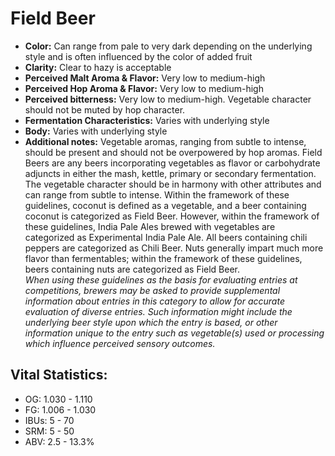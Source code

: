 # Field Beer

- **Color:** Can range from pale to very dark depending on the underlying style and is often influenced by the color of added fruit
- **Clarity:** Clear to hazy is acceptable
- **Perceived Malt Aroma & Flavor:** Very low to medium-high
- **Perceived Hop Aroma & Flavor:** Very low to medium-high
- **Perceived bitterness:** Very low to medium-high. Vegetable character should not be muted by hop character.
- **Fermentation Characteristics:** Varies with underlying style
- **Body:** Varies with underlying style
- **Additional notes:** Vegetable aromas, ranging from subtle to intense, should be present and should not be overpowered by hop aromas. Field Beers are any beers incorporating vegetables as flavor or carbohydrate adjuncts in either the mash, kettle, primary or secondary fermentation. The vegetable character should be in harmony with other attributes and can range from subtle to intense. Within the framework of these guidelines, coconut is defined as a vegetable, and a beer containing coconut is categorized as Field Beer. However, within the framework of these guidelines, India Pale Ales brewed with vegetables are categorized as Experimental India Pale Ale. All beers containing chili peppers are categorized as Chili Beer. Nuts generally impart much more flavor than fermentables; within the framework of these guidelines, beers containing nuts are categorized as Field Beer. <br/>
_When using these guidelines as the basis for evaluating entries at competitions, brewers may be asked to provide supplemental information about entries in this category to allow for accurate evaluation of diverse entries. Such information might include the underlying beer style upon which the entry is based, or other information unique to the entry such as vegetable(s) used or processing which influence perceived sensory outcomes._

## Vital Statistics:

- OG: 1.030 - 1.110
- FG: 1.006 - 1.030
- IBUs: 5 - 70
- SRM: 5 - 50
- ABV: 2.5 - 13.3%
